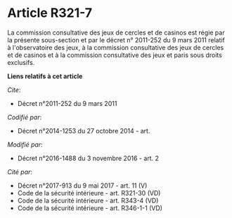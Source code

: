 # Article R321-7

La commission consultative des jeux de cercles et de casinos est régie par la présente sous-section et par le 
décret n° 2011-252 du 9 mars 2011
relatif à l'observatoire des jeux, à la commission consultative des jeux de cercles et de casinos et à la commission
consultative des jeux et paris sous droits exclusifs.

**Liens relatifs à cet article**

_Cite_:

  - Décret n°2011-252 du 9 mars 2011

_Codifié par_:

  - Décret n°2014-1253 du 27 octobre 2014 - art.

_Modifié par_:

  - Décret n°2016-1488 du 3 novembre 2016 - art. 2

_Cité par_:

  - Décret n°2017-913 du 9 mai 2017 - art. 11 (V)
  - Code de la sécurité intérieure - art. R321-30 (VD)
  - Code de la sécurité intérieure - art. R343-4 (VD)
  - Code de la sécurité intérieure - art. R346-1-1 (VD)
